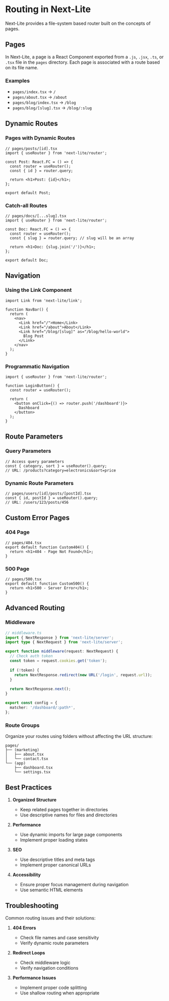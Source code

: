 # Routing in Next-Lite

Next-Lite provides a file-system based router built on the concepts of pages.

## Pages

In Next-Lite, a page is a React Component exported from a `.js`, `.jsx`, `.ts`, or `.tsx` file in the `pages` directory. Each page is associated with a route based on its file name.

### Examples

- `pages/index.tsx` → `/`
- `pages/about.tsx` → `/about`
- `pages/blog/index.tsx` → `/blog`
- `pages/blog/[slug].tsx` → `/blog/:slug`

## Dynamic Routes

### Pages with Dynamic Routes

```tsx
// pages/posts/[id].tsx
import { useRouter } from 'next-lite/router';

const Post: React.FC = () => {
  const router = useRouter();
  const { id } = router.query;

  return <h1>Post: {id}</h1>;
};

export default Post;
```

### Catch-all Routes

```tsx
// pages/docs/[...slug].tsx
import { useRouter } from 'next-lite/router';

const Doc: React.FC = () => {
  const router = useRouter();
  const { slug } = router.query; // slug will be an array

  return <h1>Doc: {slug.join('/')}</h1>;
};

export default Doc;
```

## Navigation

### Using the Link Component

```tsx
import Link from 'next-lite/link';

function NavBar() {
  return (
    <nav>
      <Link href="/">Home</Link>
      <Link href="/about">About</Link>
      <Link href="/blog/[slug]" as="/blog/hello-world">
        Blog Post
      </Link>
    </nav>
  );
}
```

### Programmatic Navigation

```tsx
import { useRouter } from 'next-lite/router';

function LoginButton() {
  const router = useRouter();

  return (
    <button onClick={() => router.push('/dashboard')}>
      Dashboard
    </button>
  );
}
```

## Route Parameters

### Query Parameters

```tsx
// Access query parameters
const { category, sort } = useRouter().query;
// URL: /products?category=electronics&sort=price
```

### Dynamic Route Parameters

```tsx
// pages/users/[id]/posts/[postId].tsx
const { id, postId } = useRouter().query;
// URL: /users/123/posts/456
```

## Custom Error Pages

### 404 Page

```tsx
// pages/404.tsx
export default function Custom404() {
  return <h1>404 - Page Not Found</h1>;
}
```

### 500 Page

```tsx
// pages/500.tsx
export default function Custom500() {
  return <h1>500 - Server Error</h1>;
}
```

## Advanced Routing

### Middleware

```typescript
// middleware.ts
import { NextResponse } from 'next-lite/server';
import type { NextRequest } from 'next-lite/server';

export function middleware(request: NextRequest) {
  // Check auth token
  const token = request.cookies.get('token');
  
  if (!token) {
    return NextResponse.redirect(new URL('/login', request.url));
  }
  
  return NextResponse.next();
}

export const config = {
  matcher: '/dashboard/:path*',
};
```

### Route Groups

Organize your routes using folders without affecting the URL structure:

```
pages/
├── (marketing)
│   ├── about.tsx
│   └── contact.tsx
└── (app)
    ├── dashboard.tsx
    └── settings.tsx
```

## Best Practices

1. **Organized Structure**
   - Keep related pages together in directories
   - Use descriptive names for files and directories

2. **Performance**
   - Use dynamic imports for large page components
   - Implement proper loading states

3. **SEO**
   - Use descriptive titles and meta tags
   - Implement proper canonical URLs

4. **Accessibility**
   - Ensure proper focus management during navigation
   - Use semantic HTML elements

## Troubleshooting

Common routing issues and their solutions:

1. **404 Errors**
   - Check file names and case sensitivity
   - Verify dynamic route parameters

2. **Redirect Loops**
   - Check middleware logic
   - Verify navigation conditions

3. **Performance Issues**
   - Implement proper code splitting
   - Use shallow routing when appropriate
